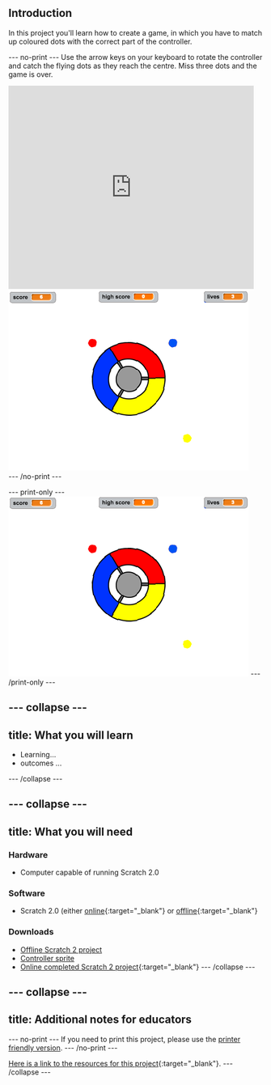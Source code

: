 ## Introduction

In this project you'll learn how to create a game, in which you have to match up coloured dots with the correct part of the controller.

--- no-print ---
Use the arrow keys on your keyboard to rotate the controller and catch the flying dots as they reach the centre. Miss three dots and the game is over.

<div class="scratch-preview">
  <iframe allowtransparency="true" width="485" height="402" src="https://scratch.mit.edu/projects/embed/252923761/?autostart=false" frameborder="0"></iframe>
  <img src="images/dots-final.png">
</div>
--- /no-print ---

--- print-only ---
![Dots screenshot](images/dots-final.png)
--- /print-only ---

--- collapse ---
---
title: What you will learn
---
+ Learning...
+ outcomes ...

--- /collapse ---

--- collapse ---
---
title: What you will need
---
### Hardware
+ Computer capable of running Scratch 2.0

### Software
+ Scratch 2.0 (either [online](http://rpf.io/scratchon){:target="_blank"} or [offline](http://rpf.io/scratchoff){:target="_blank"}

### Downloads
+ [Offline Scratch 2 project](resources/catch-the-dots-resources.sb)
+ [Controller sprite](resources/catch-the-dots-controller.svg)
+ [Online completed Scratch 2 project](https://scratch.mit.edu/projects/252923761/#editor){:target="_blank"}
--- /collapse ---

--- collapse ---
---
title: Additional notes for educators
---
--- no-print ---
If you need to print this project, please use the [printer friendly version](https://projects.raspberrypi.org/en/projects/catch-the-dots/print).
--- /no-print ---

[Here is a link to the resources for this project](http://rpf.io/p/catch-the-dots-go){:target="_blank"}.
--- /collapse ---
